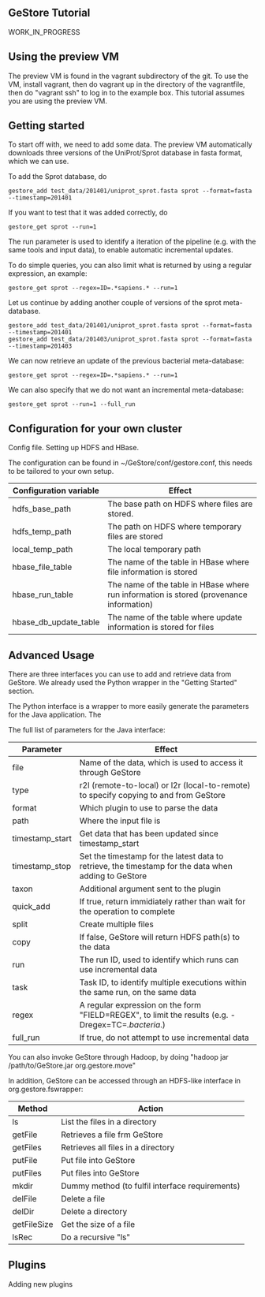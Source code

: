 GeStore Tutorial
-------------------

WORK_IN_PROGRESS

Using the preview VM
--------------------

The preview VM is found in the vagrant subdirectory of the git.
To use the VM, install vagrant, then do vagrant up in the directory of the vagrantfile, then do "vagrant ssh" to log in to the example box. This tutorial assumes you are using the preview VM.

Getting started
---------------

To start off with, we need to add some data. The preview VM automatically downloads three versions of the UniProt/Sprot database in fasta format, which we can use.

To add the Sprot database, do 

```
gestore_add test_data/201401/uniprot_sprot.fasta sprot --format=fasta --timestamp=201401
```

If you want to test that it was added correctly, do 

```
gestore_get sprot --run=1
```

The run parameter is used to identify a iteration of the pipeline (e.g. with the same tools and input data), to enable automatic incremental updates.

To do simple queries, you can also limit what is returned by using a regular expression, an example:

```
gestore_get sprot --regex=ID=.*sapiens.* --run=1
```

Let us continue by adding another couple of versions of the sprot meta-database.

```
gestore_add test_data/201401/uniprot_sprot.fasta sprot --format=fasta --timestamp=201401
gestore_add test_data/201403/uniprot_sprot.fasta sprot --format=fasta --timestamp=201403
```

We can now retrieve an update of the previous bacterial meta-database:

```
gestore_get sprot --regex=ID=.*sapiens.* --run=1
```

We can also specify that we do not want an incremental meta-database:

```
gestore_get sprot --run=1 --full_run
```

Configuration for your own cluster
----------------------------------

Config file.
Setting up HDFS and HBase.

The configuration can be found in ~/GeStore/conf/gestore.conf, this needs to be tailored to your own setup.

Configuration variable | Effect
-----------------------| ------
hdfs_base_path | The base path on HDFS where files are stored.
hdfs_temp_path | The path on HDFS where temporary files are stored
local_temp_path | The local temporary path
hbase_file_table | The name of the table in HBase where file information is stored
hbase_run_table | The name of the table in HBase where run information is stored (provenance information)
hbase_db_update_table | The name of the table where update information is stored for files

Advanced Usage
---------------

There are three interfaces you can use to add and retrieve data from GeStore. We already used the Python wrapper in the "Getting Started" section.

The Python interface is a wrapper to more easily generate the parameters for the Java application. The 

The full list of parameters for the Java interface:

Parameter 	| Effect
----------	|-------
file		| Name of the data, which is used to access it through GeStore
type		| r2l (remote-to-local) or l2r (local-to-remote) to specify copying to and from GeStore
format		| Which plugin to use to parse the data
path		| Where the input file is
timestamp_start | Get data that has been updated since timestamp_start
timestamp_stop | Set the timestamp for the latest data to retrieve, the timestamp for the data when adding to GeStore
taxon		| Additional argument sent to the plugin
quick_add	| If true, return immidiately rather than wait for the operation to complete
split		| Create multiple files
copy		| If false, GeStore will return HDFS path(s) to the data
run			| The run ID, used to identify which runs can use incremental data
task		| Task ID, to identify multiple executions within the same run, on the same data
regex		| A regular expression on the form "FIELD=REGEX", to limit the results (e.g. -Dregex=TC=*.bacteria*.)
full_run	| If true, do not attempt to use incremental data

You can also invoke GeStore through Hadoop, by doing "hadoop jar /path/to/GeStore.jar org.gestore.move"

In addition, GeStore can be accessed through an HDFS-like interface in org.gestore.fswrapper:

Method | Action
-------|-------
ls			|	List the files in a directory
getFile		|	Retrieves a file frm GeStore
getFiles	|	Retrieves all files in a directory
putFile		|	Put file into GeStore
putFiles	|	Put files into GeStore
mkdir		|	Dummy method (to fulfil interface requirements)
delFile		|	Delete a file
delDir		|	Delete a directory
getFileSize	|	Get the size of a file
lsRec		|	Do a recursive "ls"

Plugins
-------
Adding new plugins
